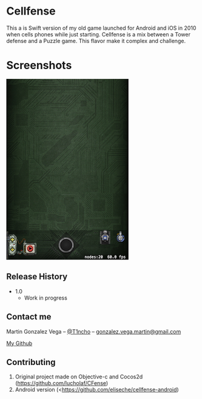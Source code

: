 # Cellfense
This a is Swift version of my old game launched for Android and iOS in 2010 when cells phones while just starting.
Cellfense is a mix between a Tower defense and a Puzzle game. This flavor make it complex and challenge.

# Screenshots
![](/Screenshots/screenshot1.jpeg)

## Release History

* 1.0
    * Work in progress

## Contact me

Martin Gonzalez Vega – [@T1ncho](https://twitter.com/T1ncho) – gonzalez.vega.martin@gmail.com

[My Github](https://github.com/tintino/)

## Contributing

1. Original project made on Objective-c and Cocos2d (<https://github.com/lucholaf/CFense>)
2. Android version (<https://github.com/eliseche/cellfense-android)

